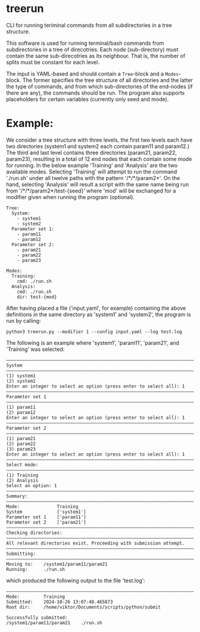 # treerun
CLI for running teriminal commands from all subdirectories in a tree structure.

This software is used for running terminal/bash commands from subdirectories in a tree of direcotries. Each node (sub-directory) must contain the same sub-direcotries as its neighbour. That is, the number of splits must be constant for each level.

The input is YAML-based and should contain a `Tree`-block and a `Modes`-block. The former specifies the tree structure of all directories and the latter the type of commands, and from which sub-directories of the end-nodes (if there are any), the commands should be run. The program also supports placeholders for certain variables (currently only seed and mode).

# Example:
We consider a tree structure with three levels, the first two levels each have two directories (system1 and system2 each contain param11 and param12.) The third and last level contains three directories (param21, param22, param23), resulting in a total of 12 end nodes that each contain some mode for running. In the below example 'Training' and 'Analysis' are the two available modes. Selecting 'Training' will attempt to run the command './run.sh' under all twelve paths with the pattern '/\*/\*/param2\*'. On the hand, selecting 'Analysis' will result a script with the same name being run from '/\*/\*/param2\*/test-{seed}' where 'mod' will be exchanged for a modifier given when running the program (optional).
```
Tree:
  System:
    - system1
    - system2
  Parameter set 1:
    - param11
    - param12
  Parameter set 2:
    - param21
    - param22
    - param23

Modes:
  Training: 
    cmd: ./run.sh
  Analysis: 
    cmd: ./run.sh
    dir: test-{mod}
```
After having placed a file ('input.yaml', for example) containing the above definitions in the same directory as 'system1' and 'system2', the program is run by calling:
```
python3 treerun.py --modifier 1 --config input.yaml --log test.log
```

The following is an example where 'system1', 'param11', 'param21', and 'Training' was selected:
```
————————————————————————————————————————————————————————————————————————————————
System
————————————————————————————————————————————————————————————————————————————————
(1) system1
(2) system2
Enter an integer to select an option (press enter to select all): 1
————————————————————————————————————————————————————————————————————————————————
Parameter set 1
————————————————————————————————————————————————————————————————————————————————
(1) param11
(2) param12
Enter an integer to select an option (press enter to select all): 1
————————————————————————————————————————————————————————————————————————————————
Parameter set 2
————————————————————————————————————————————————————————————————————————————————
(1) param21
(2) param22
(3) param23
Enter an integer to select an option (press enter to select all): 1
————————————————————————————————————————————————————————————————————————————————
Select mode:
————————————————————————————————————————————————————————————————————————————————
(1) Training
(2) Analysis
Select an option: 1
————————————————————————————————————————————————————————————————————————————————
Summary:
————————————————————————————————————————————————————————————————————————————————
Mode:              Training
System             ['system1']
Parameter set 1    ['param11']
Parameter set 2    ['param21']
————————————————————————————————————————————————————————————————————————————————
Checking directories:
————————————————————————————————————————————————————————————————————————————————
All relevant directories exist. Proceeding with submission attempt.
————————————————————————————————————————————————————————————————————————————————
Submitting:
————————————————————————————————————————————————————————————————————————————————
Moving to:    /system1/param11/param21
Running:      ./run.sh
```
which produced the following output to the file 'test.log':
```
————————————————————————————————————————————————————————————————————————————————
Mode:         Training
Submitted:    2024-10-26 13:07:48.465873
Root dir:     /home/viktor/Documents/scripts/python/submit

Successfully submitted:
/system1/param11/param21    ./run.sh
```
